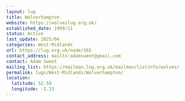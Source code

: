 ```yaml
---
layout: lug
title: Wolverhampton
website: https://wolveslug.org.uk/
established_date: 1999/11
status: Active
last_update: 2025/04
categories: West-Midlands
url: https://lug.org.uk/node/165
contact_address: mailto:adamsweet@gmail.com
contact: Adam Sweet
mailing_list: https://mailman.lug.org.uk/mailman/listinfo/wolves/
permalink: lugs/West-Midlands/Wolverhampton/
location:
  latitude: 52.59
  longitude: -2.13
---
```

